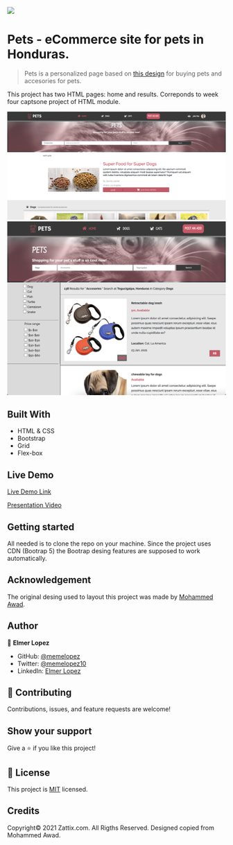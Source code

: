 ![](https://img.shields.io/badge/Microverse-blueviolet)

# Pets - eCommerce site for pets in Honduras.

> Pets is a personalized page based on [this design](https://www.behance.net/gallery/24796463/ZATTIX) for buying pets and accesories for pets.

This project has two HTML pages: home and results. Correponds to week four captsone project of HTML module. 

<img src="assets/img/pets-screenshot1.png" width="800">
<img src="assets/img/pets-screenshot2.png" width="600">


## Built With

- HTML & CSS
- Bootstrap
- Grid
- Flex-box

## Live Demo

[Live Demo Link](https://memelopez.github.io/wk4-capstone/)

[Presentation Video](https://www.loom.com/share/36dac568cc4d4f358cf3bd0a90481066)

## Getting started

All needed is to clone the repo on your machine. Since the project uses CDN (Bootrap 5) the Bootrap desing features are supposed to work automatically. 

## Acknowledgement  

The original desing used to layout this project was made by [Mohammed Awad](https://www.behance.net/M_Awad).

## Author

👤 **Elmer Lopez**

- GitHub: [@memelopez](https://github.com/memelopez/)
- Twitter: [@memelopez10](https://twitter.com/memelopez10)
- LinkedIn: [Elmer Lopez](https://www.linkedin.com/in/elmer-lopez-51b187200/)

## 🤝 Contributing

Contributions, issues, and feature requests are welcome!

## Show your support

Give a ⭐️ if you like this project!

## 📝 License

This project is [MIT](https://opensource.org/licenses/MIT) licensed.

## Credits

Copyright© 2021 Zattix.com. All Rigths Reserved. Designed copied from Mohammed Awad.
